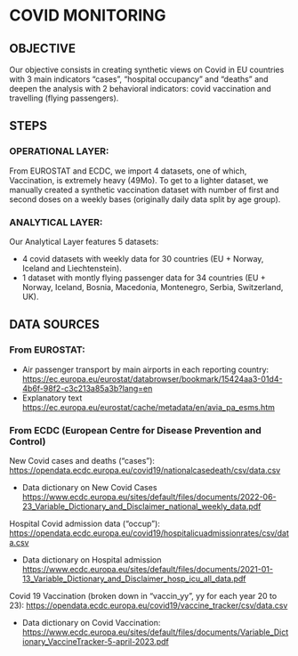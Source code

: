 # COVID MONITORING
 
## OBJECTIVE 
Our objective consists in creating synthetic views on Covid in EU countries with 3 main indicators “cases”, “hospital occupancy” and “deaths” and deepen the analysis with 2 behavioral indicators: covid vaccination and travelling (flying passengers).

## STEPS
### OPERATIONAL LAYER: 
From EUROSTAT and ECDC, we import 4 datasets, one of which, Vaccination, is extremely heavy (49Mo). To get to a lighter dataset, we manually created a synthetic vaccination dataset with number of first and second doses on a weekly bases (originally daily data split by age group).


### ANALYTICAL LAYER: 
Our Analytical Layer features 5 datasets:
 - 4 covid datasets with weekly data for 30 countries (EU + Norway, Iceland and Liechtenstein).
 - 1 dataset with montly flying passenger data for 34 countries (EU + Norway, Iceland, Bosnia, Macedonia, Montenegro, Serbia, Switzerland, UK).

## DATA SOURCES
### From EUROSTAT:
 - Air passenger transport by main airports in each reporting country:                        
https://ec.europa.eu/eurostat/databrowser/bookmark/15424aa3-01d4-4b6f-98f2-c3c213a85a3b?lang=en 
 - Explanatory text
https://ec.europa.eu/eurostat/cache/metadata/en/avia_pa_esms.htm

### From ECDC (European Centre for Disease Prevention and Control)

New Covid cases and deaths (“cases”):
https://opendata.ecdc.europa.eu/covid19/nationalcasedeath/csv/data.csv 
 - Data dictionary on New Covid Cases
https://www.ecdc.europa.eu/sites/default/files/documents/2022-06-23_Variable_Dictionary_and_Disclaimer_national_weekly_data.pdf 

Hospital Covid admission data (“occup”):
https://opendata.ecdc.europa.eu/covid19/hospitalicuadmissionrates/csv/data.csv 
 - Data dictionary on Hospital admission
https://www.ecdc.europa.eu/sites/default/files/documents/2021-01-13_Variable_Dictionary_and_Disclaimer_hosp_icu_all_data.pdf 

Covid 19 Vaccination (broken down in “vaccin_yy”, yy for each year 20 to 23):
https://opendata.ecdc.europa.eu/covid19/vaccine_tracker/csv/data.csv 
 - Data dictionary on Covid Vaccination:
https://www.ecdc.europa.eu/sites/default/files/documents/Variable_Dictionary_VaccineTracker-5-april-2023.pdf 

